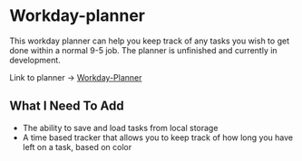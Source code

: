 # Workday-planner

This workday planner can help you keep track of any tasks you wish to get done within a normal 9-5 job.
The planner is unfinished and currently in development.

Link to planner -> [Workday-Planner]()

## What I Need To Add

* The ability to save and load tasks from local storage
* A time based tracker that allows you to keep track of how long you have left on a task, based on color